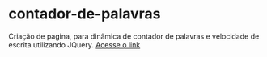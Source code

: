 # contador-de-palavras
Criação de pagina, para dinâmica de contador de palavras e velocidade de escrita utilizando JQuery.
[Acesse o link](https://viniciusdeab.github.io/contador-de-palavras/)
